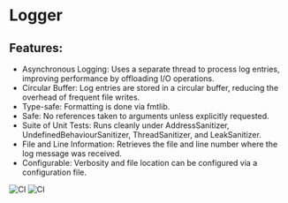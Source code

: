# Logger

## Features:
 * Asynchronous Logging: Uses a separate thread to process log entries, improving performance by offloading I/O operations.
 * Circular Buffer: Log entries are stored in a circular buffer, reducing the overhead of frequent file writes.
 * Type-safe: Formatting is done via fmtlib.
 * Safe: No references taken to arguments unless explicitly requested.
 * Suite of Unit Tests: Runs cleanly under AddressSanitizer, UndefinedBehaviourSanitizer, ThreadSanitizer, and LeakSanitizer.
 * File and Line Information: Retrieves the file and line number where the log message was received.
 * Configurable: Verbosity and file location can be configured via a configuration file.

   

![CI](https://github.com/joeloftusdev/cpp_logger/actions/workflows/ubuntu_clang.yml/badge.svg)
![CI](https://github.com/joeloftusdev/cpp_logger/actions/workflows/ubuntu_gcc.yml/badge.svg)
